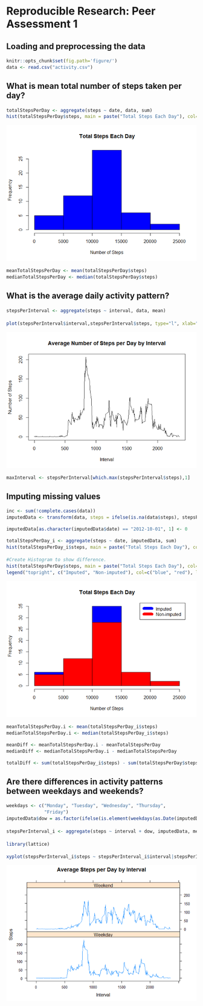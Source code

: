 # Reproducible Research: Peer Assessment 1


## Loading and preprocessing the data

```r
knitr::opts_chunk$set(fig.path='figure/')
data <- read.csv("activity.csv")
```


## What is mean total number of steps taken per day?

```r
totalStepsPerDay <- aggregate(steps ~ date, data, sum)
hist(totalStepsPerDay$steps, main = paste("Total Steps Each Day"), col="blue", xlab="Number of Steps")
```

![](figure/unnamed-chunk-2-1.png) 

```r
meanTotalStepsPerDay <- mean(totalStepsPerDay$steps)
medianTotalStepsPerDay <- median(totalStepsPerDay$steps)
```


## What is the average daily activity pattern?

```r
stepsPerInterval <- aggregate(steps ~ interval, data, mean)

plot(stepsPerInterval$interval,stepsPerInterval$steps, type="l", xlab="Interval", ylab="Number of Steps",main="Average Number of Steps per Day by Interval")
```

![](figure/unnamed-chunk-3-1.png) 

```r
maxInterval <- stepsPerInterval[which.max(stepsPerInterval$steps),1]
```


## Imputing missing values

```r
inc <- sum(!complete.cases(data))
imputedData <- transform(data, steps = ifelse(is.na(data$steps), stepsPerInterval$steps[match(data$interval, stepsPerInterval$interval)], data$steps))
```


```r
imputedData[as.character(imputedData$date) == "2012-10-01", 1] <- 0
```


```r
totalStepsPerDay_i <- aggregate(steps ~ date, imputedData, sum)
hist(totalStepsPerDay_i$steps, main = paste("Total Steps Each Day"), col="blue", xlab="Number of Steps")

#Create Histogram to show difference. 
hist(totalStepsPerDay$steps, main = paste("Total Steps Each Day"), col="red", xlab="Number of Steps", add=T)
legend("topright", c("Imputed", "Non-imputed"), col=c("blue", "red"), lwd=10)
```

![](figure/unnamed-chunk-6-1.png) 


```r
meanTotalStepsPerDay.i <- mean(totalStepsPerDay_i$steps)
medianTotalStepsPerDay.i <- median(totalStepsPerDay_i$steps)
```


```r
meanDiff <- meanTotalStepsPerDay.i - meanTotalStepsPerDay
medianDiff <- medianTotalStepsPerDay.i - medianTotalStepsPerDay
```


```r
totalDiff <- sum(totalStepsPerDay_i$steps) - sum(totalStepsPerDay$steps)
```


## Are there differences in activity patterns between weekdays and weekends?

```r
weekdays <- c("Monday", "Tuesday", "Wednesday", "Thursday", 
              "Friday")
imputedData$dow = as.factor(ifelse(is.element(weekdays(as.Date(imputedData$date)),weekdays), "Weekday", "Weekend"))

stepsPerInterval_i <- aggregate(steps ~ interval + dow, imputedData, mean)

library(lattice)

xyplot(stepsPerInterval_i$steps ~ stepsPerInterval_i$interval|stepsPerInterval_i$dow, main="Average Steps per Day by Interval",xlab="Interval", ylab="Steps",layout=c(1,2), type="l")
```

![](figure/unnamed-chunk-10-1.png) 
